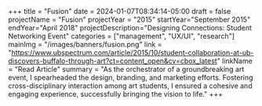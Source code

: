 +++
title = "Fusion"
date = 2024-01-07T08:34:14-05:00
draft = false
projectName = "Fusion"
projectYear = "2015"
startYear="September 2015"
endYear="April 2018"
projectDescription="Designing Connections: Student Networking Event"
categories = ["management", "UX/UI", "research"]
mainImg = "/images/banners/fusion.png"
link = "https://www.ubspectrum.com/article/2015/10/student-collaboration-at-ub-discovers-buffalo-through-art?ct=content_open&cv=cbox_latest"
linkName = "Read Article"
summary = "As the orchestrator of a groundbreaking art event, I spearheaded the design, branding, and marketing efforts. Fostering cross-disciplinary interaction among art students, I ensured a cohesive and engaging experience, successfully bringing the vision to life."
+++

